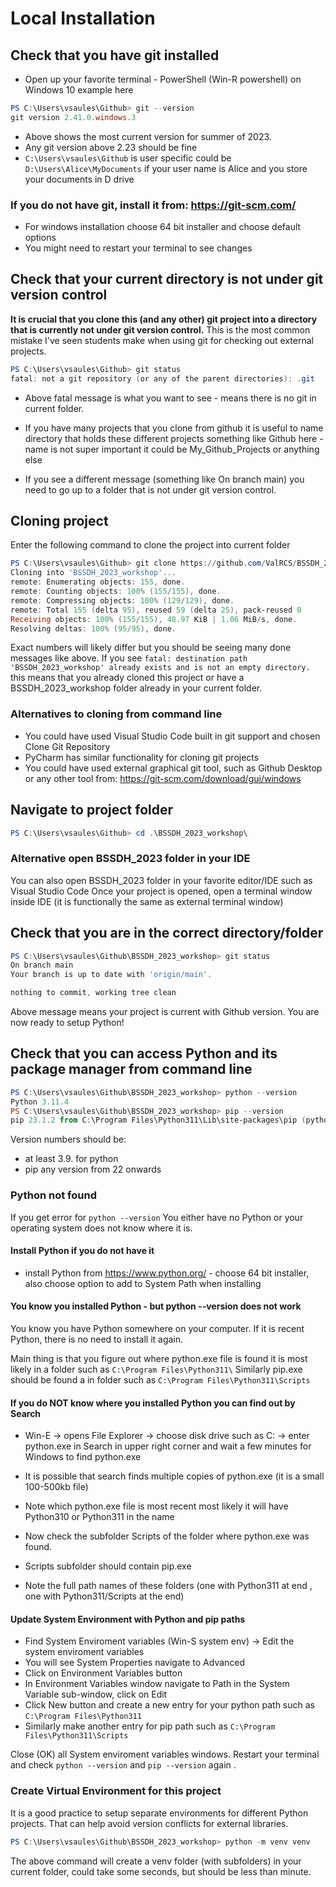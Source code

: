 # Local Installation

## Check that you have git installed

* Open up your favorite terminal - PowerShell (Win-R powershell) on Windows 10 example here

```Powershell
PS C:\Users\vsaules\Github> git --version
git version 2.41.0.windows.3
```
* Above shows the most current version for summer of 2023.
* Any git version above 2.23 should be fine
* `C:\Users\vsaules\Github` is user specific could be `D:\Users\Alice\MyDocuments` if your user name is Alice and you store your documents in D drive

### If you do not have git, install it from: https://git-scm.com/

* For windows installation choose 64 bit installer and choose default options
* You might need to restart your terminal to see changes

## Check that your current directory is not under git version control

**It is crucial that you clone this (and any other) git project into a directory that is currently not under git version control.**
This is the most common mistake I've seen students make when using git for checking out external projects.
```Powershell
PS C:\Users\vsaules\Github> git status
fatal: not a git repository (or any of the parent directories): .git
```
* Above fatal message is what you want to see - means there is no git in current folder.

* If you have many projects that you clone from github it is useful to name directory that holds these different projects something like Github here - name is not super important it could be My_Github_Projects or anything else
* If you see a different message (something like On branch main) you need to go up to a folder that is not under git version control.

## Cloning project

Enter the following command to clone the project into current folder

```Powershell
PS C:\Users\vsaules\Github> git clone https://github.com/ValRCS/BSSDH_2023_workshop.git
Cloning into 'BSSDH_2023_workshop'...
remote: Enumerating objects: 155, done.
remote: Counting objects: 100% (155/155), done.
remote: Compressing objects: 100% (129/129), done.
remote: Total 155 (delta 95), reused 59 (delta 25), pack-reused 0
Receiving objects: 100% (155/155), 48.97 KiB | 1.06 MiB/s, done.
Resolving deltas: 100% (95/95), done.
```
Exact numbers will likely differ but you should be seeing many done messages like above.
If you see `fatal: destination path 'BSSDH_2023_workshop' already exists and is not an empty directory.` this means that you already cloned this project or have a BSSDH_2023_workshop folder already in your current folder.

### Alternatives to cloning from command line

*  You could have used Visual Studio Code built in git support and chosen Clone Git Repository
*  PyCharm has similar functionality for cloning git projects
*  You could have used external graphical git tool, such as Github Desktop or any other tool from: https://git-scm.com/download/gui/windows

## Navigate to project folder

```Powershell
PS C:\Users\vsaules\Github> cd .\BSSDH_2023_workshop\
```
### Alternative open BSSDH_2023 folder in your IDE

You can also open BSSDH_2023 folder in your favorite editor/IDE such as Visual Studio Code
Once your project is opened, open a terminal window inside IDE (it is functionally the same as external terminal window)

## Check that you are in the correct directory/folder

```Powershell
PS C:\Users\vsaules\Github\BSSDH_2023_workshop> git status
On branch main
Your branch is up to date with 'origin/main'.

nothing to commit, working tree clean
```
Above message means your project is current with Github version. You are now ready to setup Python!

## Check that you can access Python and its package manager from command line

```Powershell
PS C:\Users\vsaules\Github\BSSDH_2023_workshop> python --version
Python 3.11.4
PS C:\Users\vsaules\Github\BSSDH_2023_workshop> pip --version
pip 23.1.2 from C:\Program Files\Python311\Lib\site-packages\pip (python 3.11)
```
Version numbers should be:
* at least 3.9. for python 
* pip any version from 22 onwards

### Python not found
If you get error for `python --version`
You either have no Python or your operating system does not know where it is.

#### Install Python if you do not have it
* install Python from https://www.python.org/ - choose 64 bit installer, also choose option to add to System Path when installing

#### You know you installed Python - but python --version does not work
You know you have Python somewhere on your computer.
If it is recent Python, there is no need to install it again.

Main thing is that you figure out where python.exe file is found it is most likely in a folder such as `C:\Program Files\Python311\`
Similarly pip.exe should be found a in folder such as `C:\Program Files\Python311\Scripts`

#### If you do NOT know where you installed Python you can find out by Search

* Win-E -> opens File Explorer -> choose disk drive such as C: -> enter python.exe in Search in upper right corner and wait a few minutes for Windows to find python.exe
* It is possible that search finds multiple copies of python.exe (it is a small 100-500kb file)
* Note which python.exe file is most recent most likely it will have Python310 or Python311 in the name
* Now check the subfolder Scripts of the folder where python.exe was found.
* Scripts subfolder should contain pip.exe 

* Note the full path names of these folders (one with Python311 at end , one with Python311/Scripts at the end)

#### Update System Environment with Python and pip paths 
* Find System Enviroment variables (Win-S system env) -> Edit the system enviroment variables
* You will see System Properties navigate to Advanced
* Click on Environment Variables button
* In Environment Variables window navigate to Path in the System Variable sub-window, click on Edit
* Click New button and create a new entry for your python path such as `C:\Program Files\Python311`
* Similarly make another entry for pip path such as `C:\Program Files\Python311\Scripts`

Close (OK) all System enviroment variables windows.
Restart your terminal and check `python --version` and `pip --version` again .

### Create Virtual Environment for this project

It is a good practice to setup separate environments for different Python projects.
That can help avoid version conflicts for external libraries.

```Powershell
PS C:\Users\vsaules\Github\BSSDH_2023_workshop> python -m venv venv
```
The above command will create a venv folder (with subfolders) in your current folder, could take some seconds, but should be less than minute.












